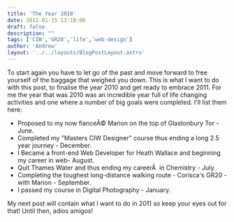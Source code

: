 ```yaml
---
title: 'The Year 2010'
date: 2011-01-15 13:18:00
draft: false
description: ""
tags: ['CIW','GR20','life','web-design']
author: 'Andrew'
layout: '../../layouts/BlogPostLayout.astro'
---
```


To start again you have to let go of the past and move forward to free yourself of the baggage that weighed you down. This is what I want to do with this post, to finalise the year 2010 and get ready to embrace 2011. For me the year that was 2010 was an incredible year full of life changing activities and one where a number of big goals were completed. I'll list them here:

*   Proposed to my now fianceÃ© Marion on the top of Glastonbury Tor - June.
*   Completed my "Masters CIW Designer" course thus ending a long 2.5 year journey - December.
*   I Became a front-end Web Developer for Heath Wallace and beginning my career in web- August.
*   Quit Thames Water and thus ending my careerÂ  in Chemistry - July.
*   Completing the toughest long-distance walking route - Corisca's GR20 - with Marion - September.
*   I passed my course in Digital Photography - January.

My next post will contain what I want to do in 2011 so keep your eyes out for that! Until then, adios amigos!
